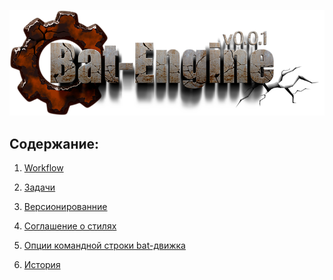 ﻿
![logo](bat_engine25.png)


Содержание:
-----------

1) [Workflow](000-bat-workflow.md)  
2) [Задачи](001-bat-task.md)  
3) [Версионированние](002-bat-version.md)  
4) [Cоглашение о стилях](003-bat-notation.md)  
5) [Опции командной строки bat-движка](004-bat-commands.md)  

6) [История](history.md)  


